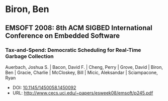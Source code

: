 # Biron, Ben

## EMSOFT 2008: 8th ACM SIGBED International Conference on Embedded Software

### Tax-and-Spend: Democratic Scheduling for Real-Time Garbage Collection
Auerbach, Joshua S. | Bacon, David F. | Cheng, Perry | Grove, David | Biron, Ben | Gracie, Charlie | McCloskey, Bill | Micic, Aleksandar | Sciampacone, Ryan
* DOI: [10.1145/1450058.1450092](https://doi.org/10.1145/1450058.1450092)
* URL: <http://www.cecs.uci.edu/~papers/esweek08/emsoft/p245.pdf>

